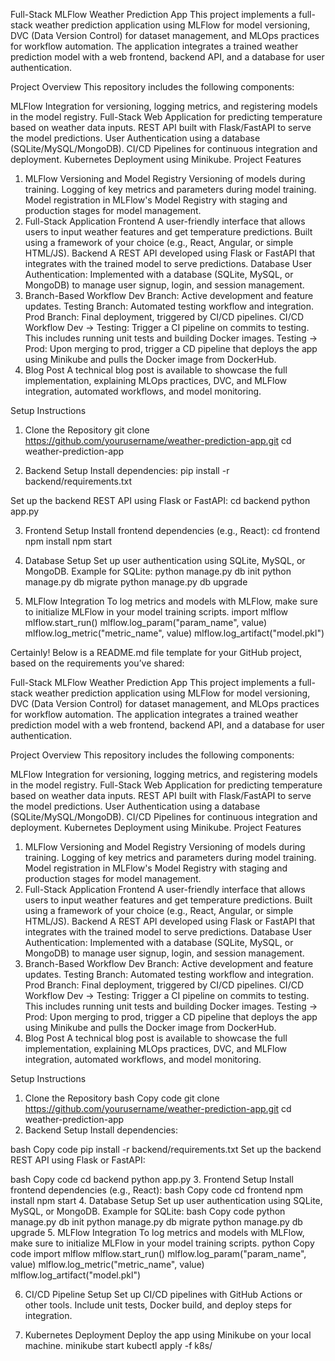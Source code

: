 Full-Stack MLFlow Weather Prediction App
This project implements a full-stack weather prediction application using MLFlow for model versioning, DVC (Data Version Control) for dataset management, and MLOps practices for workflow automation. The application integrates a trained weather prediction model with a web frontend, backend API, and a database for user authentication.

Project Overview
This repository includes the following components:

MLFlow Integration for versioning, logging metrics, and registering models in the model registry.
Full-Stack Web Application for predicting temperature based on weather data inputs.
REST API built with Flask/FastAPI to serve the model predictions.
User Authentication using a database (SQLite/MySQL/MongoDB).
CI/CD Pipelines for continuous integration and deployment.
Kubernetes Deployment using Minikube.
Project Features
1. MLFlow Versioning and Model Registry
Versioning of models during training.
Logging of key metrics and parameters during model training.
Model registration in MLFlow's Model Registry with staging and production stages for model management.
2. Full-Stack Application
Frontend
A user-friendly interface that allows users to input weather features and get temperature predictions.
Built using a framework of your choice (e.g., React, Angular, or simple HTML/JS).
Backend
A REST API developed using Flask or FastAPI that integrates with the trained model to serve predictions.
Database
User Authentication: Implemented with a database (SQLite, MySQL, or MongoDB) to manage user signup, login, and session management.
3. Branch-Based Workflow
Dev Branch: Active development and feature updates.
Testing Branch: Automated testing workflow and integration.
Prod Branch: Final deployment, triggered by CI/CD pipelines.
CI/CD Workflow
Dev → Testing: Trigger a CI pipeline on commits to testing. This includes running unit tests and building Docker images.
Testing → Prod: Upon merging to prod, trigger a CD pipeline that deploys the app using Minikube and pulls the Docker image from DockerHub.
4. Blog Post
A technical blog post is available to showcase the full implementation, explaining MLOps practices, DVC, and MLFlow integration, automated workflows, and model monitoring.


Setup Instructions
1. Clone the Repository
git clone https://github.com/yourusername/weather-prediction-app.git
cd weather-prediction-app

2. Backend Setup
Install dependencies:
pip install -r backend/requirements.txt

Set up the backend REST API using Flask or FastAPI:
cd backend
python app.py

3. Frontend Setup
Install frontend dependencies (e.g., React):
cd frontend
npm install
npm start

4. Database Setup
Set up user authentication using SQLite, MySQL, or MongoDB.
Example for SQLite:
python manage.py db init
python manage.py db migrate
python manage.py db upgrade

5. MLFlow Integration
To log metrics and models with MLFlow, make sure to initialize MLFlow in your model training scripts.
import mlflow
mlflow.start_run()
mlflow.log_param("param_name", value)
mlflow.log_metric("metric_name", value)
mlflow.log_artifact("model.pkl")


Certainly! Below is a README.md file template for your GitHub project, based on the requirements you’ve shared:

Full-Stack MLFlow Weather Prediction App
This project implements a full-stack weather prediction application using MLFlow for model versioning, DVC (Data Version Control) for dataset management, and MLOps practices for workflow automation. The application integrates a trained weather prediction model with a web frontend, backend API, and a database for user authentication.

Project Overview
This repository includes the following components:

MLFlow Integration for versioning, logging metrics, and registering models in the model registry.
Full-Stack Web Application for predicting temperature based on weather data inputs.
REST API built with Flask/FastAPI to serve the model predictions.
User Authentication using a database (SQLite/MySQL/MongoDB).
CI/CD Pipelines for continuous integration and deployment.
Kubernetes Deployment using Minikube.
Project Features
1. MLFlow Versioning and Model Registry
Versioning of models during training.
Logging of key metrics and parameters during model training.
Model registration in MLFlow's Model Registry with staging and production stages for model management.
2. Full-Stack Application
Frontend
A user-friendly interface that allows users to input weather features and get temperature predictions.
Built using a framework of your choice (e.g., React, Angular, or simple HTML/JS).
Backend
A REST API developed using Flask or FastAPI that integrates with the trained model to serve predictions.
Database
User Authentication: Implemented with a database (SQLite, MySQL, or MongoDB) to manage user signup, login, and session management.
3. Branch-Based Workflow
Dev Branch: Active development and feature updates.
Testing Branch: Automated testing workflow and integration.
Prod Branch: Final deployment, triggered by CI/CD pipelines.
CI/CD Workflow
Dev → Testing: Trigger a CI pipeline on commits to testing. This includes running unit tests and building Docker images.
Testing → Prod: Upon merging to prod, trigger a CD pipeline that deploys the app using Minikube and pulls the Docker image from DockerHub.
4. Blog Post
A technical blog post is available to showcase the full implementation, explaining MLOps practices, DVC, and MLFlow integration, automated workflows, and model monitoring.

Setup Instructions
1. Clone the Repository
bash
Copy code
git clone https://github.com/yourusername/weather-prediction-app.git
cd weather-prediction-app
2. Backend Setup
Install dependencies:

bash
Copy code
pip install -r backend/requirements.txt
Set up the backend REST API using Flask or FastAPI:

bash
Copy code
cd backend
python app.py
3. Frontend Setup
Install frontend dependencies (e.g., React):
bash
Copy code
cd frontend
npm install
npm start
4. Database Setup
Set up user authentication using SQLite, MySQL, or MongoDB.
Example for SQLite:
bash
Copy code
python manage.py db init
python manage.py db migrate
python manage.py db upgrade
5. MLFlow Integration
To log metrics and models with MLFlow, make sure to initialize MLFlow in your model training scripts.
python
Copy code
import mlflow
mlflow.start_run()
mlflow.log_param("param_name", value)
mlflow.log_metric("metric_name", value)
mlflow.log_artifact("model.pkl")

6. CI/CD Pipeline Setup
Set up CI/CD pipelines with GitHub Actions or other tools.
Include unit tests, Docker build, and deploy steps for integration.

7. Kubernetes Deployment
Deploy the app using Minikube on your local machine.
minikube start
kubectl apply -f k8s/
